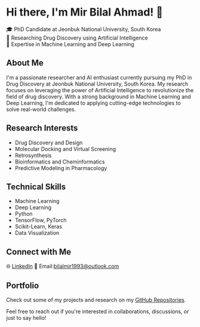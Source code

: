 # Hi there, I'm Mir Bilal Ahmad! 👋

🎓 PhD Candidate at Jeonbuk National University, South Korea  
🔬 Researching Drug Discovery using Artificial Intelligence  
🧠 Expertise in Machine Learning and Deep Learning  

## About Me

I'm a passionate researcher and AI enthusiast currently pursuing my PhD in Drug Discovery at Jeonbuk National University, South Korea. My research focuses on leveraging the power of Artificial Intelligence to revolutionize the field of drug discovery. With a strong background in Machine Learning and Deep Learning, I'm dedicated to applying cutting-edge technologies to solve real-world challenges.

## Research Interests

- Drug Discovery and Design
- Molecular Docking and Virtual Screening
- Retrosynthesis
- Bioinformatics and Cheminformatics
- Predictive Modeling in Pharmacology

## Technical Skills

- Machine Learning
- Deep Learning
- Python
- TensorFlow, PyTorch
- Scikit-Learn, Keras
- Data Visualization

## Connect with Me

🌐 [LinkedIn](https://www.linkedin.com/in/bilal-mir-523636232)
📧 Email:bilalmir1993@outlook.com

## Portfolio

Check out some of my projects and research on my [GitHub Repositories](https://github.com/mirbilalahmad?tab=repositories).

Feel free to reach out if you're interested in collaborations, discussions, or just to say hello!




